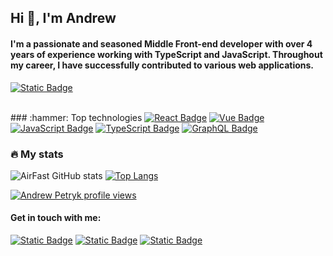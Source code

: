 ## Hi :wave:, I'm Andrew
#### I'm a passionate and seasoned Middle Front-end developer with over 4 years of experience working with TypeScript and JavaScript. Throughout my career, I have successfully contributed to various web applications.
<a href="https://drive.google.com/file/d/1ODir-f3kXl18jyf2FU0rcskiQq5y1MIm/view?usp=drive_link"><img alt="Static Badge" src="https://img.shields.io/badge/Andrew%20Petryk%2C%20Resume%2FCV%20-%20%230A66C2?style=for-the-badge&logo=readdotcv"></a>

<br/>
### :hammer: Top technologies
<a href="#"><img alt="React Badge" src="https://img.shields.io/badge/React%20-%20%2361DAFB?style=for-the-badge&logo=react&labelColor=%23282c34"></a>
<a href="#"><img alt="Vue Badge" src="https://img.shields.io/badge/Vue%20-%20%234FC08D?style=for-the-badge&logo=vuedotjs&labelColor=%23282c34"></a>
<a href="#"><img alt="JavaScript Badge" src="https://img.shields.io/badge/javascript%20-%20%23F7DF1E?style=for-the-badge&logo=javascript&labelColor=%23282c34"></a>
<a href="#"><img alt="TypeScript Badge" src="https://img.shields.io/badge/typescript%20-%20%233178C6?style=for-the-badge&logo=typescript&labelColor=%23282c34"></a>
<a href="#"><img alt="GraphQL Badge" src="https://img.shields.io/badge/graphql%20-%20%23E10098?style=for-the-badge&logo=graphql&logoColor=%23E10098&labelColor=%23282c34"></a>

### :fire: My stats
![AirFast GitHub stats](https://github-readme-stats.vercel.app/api?username=airfast&show_icons=true)
[![Top Langs](https://github-readme-stats.vercel.app/api/top-langs/?username=airfast&layout=compact&langs_count=8)](https://github.com/anuraghazra/github-readme-stats)

[![Andrew Petryk profile views](https://u8views.com/api/v1/github/profiles/17478605/views/day-week-month-total-count.svg)](https://u8views.com/github/AirFast)

#### Get in touch with me:
<a href="https://www.linkedin.com/in/andrew-petryk-1352b5119"><img alt="Static Badge" src="https://img.shields.io/badge/Andrew%20Petryk%20-%20%230A66C2?style=social&logo=linkedin"></a>
<a href="https://t.me/andrewpetryk"><img alt="Static Badge" src="https://img.shields.io/badge/Andrew%20Petryk%20-%20%230A66C2?style=social&logo=telegram"></a>
<a href="mailto:airfast.88@gmail.com"><img alt="Static Badge" src="https://img.shields.io/badge/Andrew%20Petryk%20-%20%230A66C2?style=social&logo=gmail"></a>
